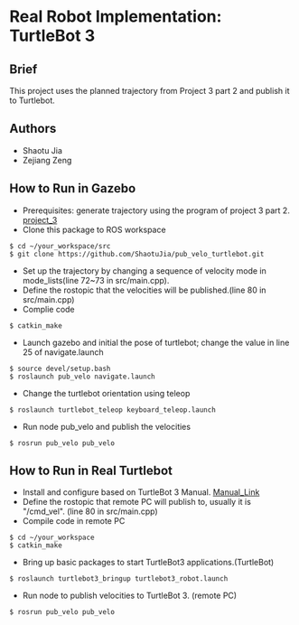 # Real Robot Implementation: TurtleBot 3
## Brief
This project uses the planned trajectory from Project 3 part 2 and publish it to Turtlebot.
## Authors
- Shaotu Jia
- Zejiang Zeng

## How to Run in Gazebo
- Prerequisites: generate trajectory using the program of project 3 part 2. [project_3](https://github.com/ShaotuJia/ENPM661_Astar_RRL.git)
- Clone this package to ROS workspace
```
$ cd ~/your_workspace/src
$ git clone https://github.com/ShaotuJia/pub_velo_turtlebot.git
```
- Set up the trajectory by changing a sequence of velocity mode in mode_lists(line 72~73 in src/main.cpp).
- Define the rostopic that the velocities will be published.(line 80 in src/main.cpp) 
- Complie code
```
$ catkin_make
```
- Launch gazebo and initial the pose of turtlebot; change the value in line 25 of navigate.launch
```
$ source devel/setup.bash
$ roslaunch pub_velo navigate.launch
```
- Change the turtlebot orientation using teleop
```
$ roslaunch turtlebot_teleop keyboard_teleop.launch 
```
- Run node pub_velo and publish the velocities
```
$ rosrun pub_velo pub_velo
```
## How to Run in Real Turtlebot
- Install and configure based on TurtleBot 3 Manual. [Manual_Link](http://emanual.robotis.com/docs/en/platform/turtlebot3/overview/)
- Define the rostopic that remote PC will publish to, usually it is "/cmd_vel". (line 80 in src/main.cpp)
- Compile code in remote PC
```
$ cd ~/your_workspace
$ catkin_make
```
- Bring up basic packages to start TurtleBot3 applications.(TurtleBot)
```
$ roslaunch turtlebot3_bringup turtlebot3_robot.launch
```
- Run node to publish velocities to TurtleBot 3. (remote PC)
```
$ rosrun pub_velo pub_velo
```
